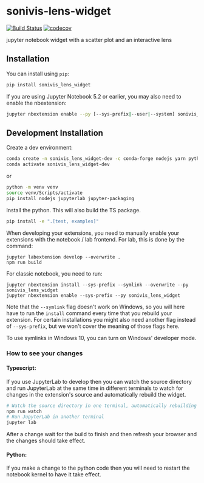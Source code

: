 
# sonivis-lens-widget

[![Build Status](https://travis-ci.org/fhstp/sonivis-lens-widget.svg?branch=master)](https://travis-ci.org/fhstp/sonivis_lens_widget)
[![codecov](https://codecov.io/gh/fhstp/sonivis-lens-widget/branch/master/graph/badge.svg)](https://codecov.io/gh/fhstp/sonivis-lens-widget)


jupyter notebook widget with a scatter plot and an interactive lens

## Installation

You can install using `pip`:

```bash
pip install sonivis_lens_widget
```

If you are using Jupyter Notebook 5.2 or earlier, you may also need to enable
the nbextension:
```bash
jupyter nbextension enable --py [--sys-prefix|--user|--system] sonivis_lens_widget
```

## Development Installation

Create a dev environment:
```bash
conda create -n sonivis_lens_widget-dev -c conda-forge nodejs yarn python jupyterlab
conda activate sonivis_lens_widget-dev
```
or
```bash
python -m venv venv
source venv/Scripts/activate
pip install nodejs jupyterlab jupyter-packaging
```

Install the python. This will also build the TS package.
```bash
pip install -e ".[test, examples]"
```

When developing your extensions, you need to manually enable your extensions with the
notebook / lab frontend. For lab, this is done by the command:

```
jupyter labextension develop --overwrite .
npm run build
```

For classic notebook, you need to run:

```
jupyter nbextension install --sys-prefix --symlink --overwrite --py sonivis_lens_widget
jupyter nbextension enable --sys-prefix --py sonivis_lens_widget
```

Note that the `--symlink` flag doesn't work on Windows, so you will here have to run
the `install` command every time that you rebuild your extension. For certain installations
you might also need another flag instead of `--sys-prefix`, but we won't cover the meaning
of those flags here.

To use symlinks in Windows 10, you can turn on Windows' developer mode.

### How to see your changes
#### Typescript:
If you use JupyterLab to develop then you can watch the source directory and run JupyterLab at the same time in different
terminals to watch for changes in the extension's source and automatically rebuild the widget.

```bash
# Watch the source directory in one terminal, automatically rebuilding when needed
npm run watch
# Run JupyterLab in another terminal
jupyter lab
```

After a change wait for the build to finish and then refresh your browser and the changes should take effect.

#### Python:
If you make a change to the python code then you will need to restart the notebook kernel to have it take effect.
